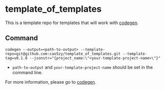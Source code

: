 # template_of_templates
This is a template repo for templates that will work with [codegen](https://github.com/cao5zy/codegen).

## Command
```
codegen --output=<path-to-output> --template-repo=git@github.com:cao5zy/template_of_templates.git --template-tag=v0.1.0 --jsonstr="{project_name:\"<your-template-project-name>\"}"

```
- `path-to-output` and `your-template-project-name` should be set in the command line.

For more information, please go to [codegen](https://github.com/cao5zy/codegen).


